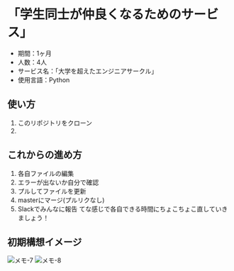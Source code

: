 # 「学生同士が仲良くなるためのサービス」
- 期間：1ヶ月
- 人数：4人
- サービス名：「大学を超えたエンジニアサークル」
- 使用言語：Python  
  
## 使い方
1. このリポジトリをクローン
2. 

## これからの進め方  
1. 各自ファイルの編集
2. エラーが出ないか自分で確認
3. プルしてファイルを更新
4. masterにマージ(プルリクなし)
5. Slackでみんなに報告
てな感じで各自できる時間にちょこちょこ直していきましょう！

## 初期構想イメージ
![メモ-7](https://user-images.githubusercontent.com/66200485/111725697-dc7e1380-88aa-11eb-9240-51c8358e56e0.jpeg)
![メモ-8](https://user-images.githubusercontent.com/66200485/111725681-d6883280-88aa-11eb-9855-1a2181631d8b.jpeg)

